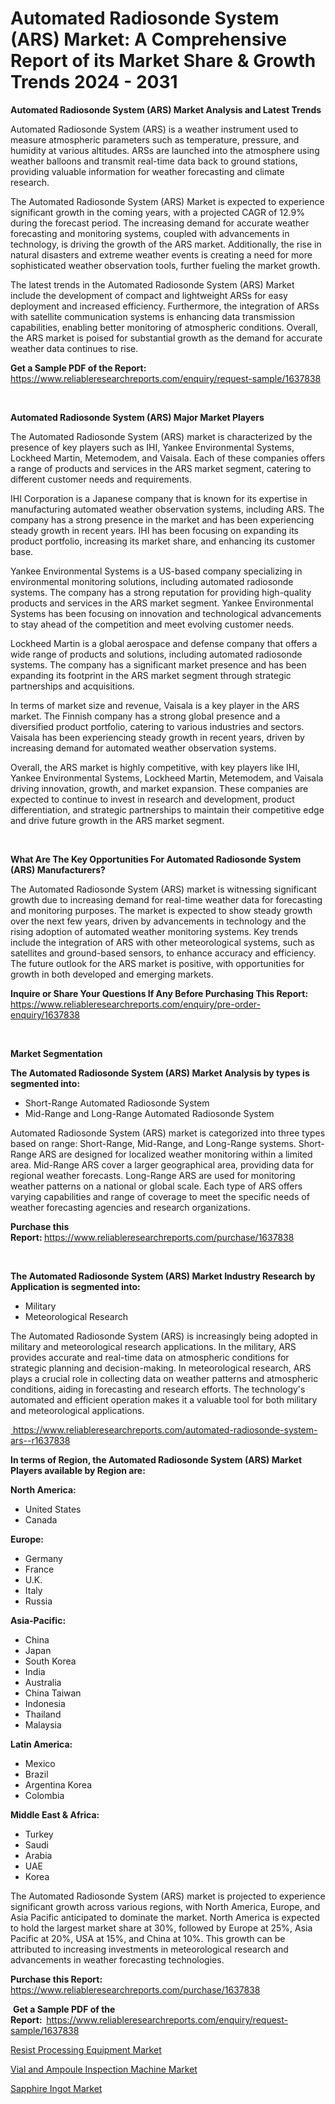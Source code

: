 <p><h1>Automated Radiosonde System (ARS) Market: A Comprehensive Report of its Market Share & Growth Trends 2024 - 2031</h1></p><p><strong>Automated Radiosonde System (ARS) Market Analysis and Latest Trends</strong></p>
<p><p>Automated Radiosonde System (ARS) is a weather instrument used to measure atmospheric parameters such as temperature, pressure, and humidity at various altitudes. ARSs are launched into the atmosphere using weather balloons and transmit real-time data back to ground stations, providing valuable information for weather forecasting and climate research.</p><p>The Automated Radiosonde System (ARS) Market is expected to experience significant growth in the coming years, with a projected CAGR of 12.9% during the forecast period. The increasing demand for accurate weather forecasting and monitoring systems, coupled with advancements in technology, is driving the growth of the ARS market. Additionally, the rise in natural disasters and extreme weather events is creating a need for more sophisticated weather observation tools, further fueling the market growth.</p><p>The latest trends in the Automated Radiosonde System (ARS) Market include the development of compact and lightweight ARSs for easy deployment and increased efficiency. Furthermore, the integration of ARSs with satellite communication systems is enhancing data transmission capabilities, enabling better monitoring of atmospheric conditions. Overall, the ARS market is poised for substantial growth as the demand for accurate weather data continues to rise.</p></p>
<p><strong>Get a Sample PDF of the Report:&nbsp;</strong> <a href="https://www.reliableresearchreports.com/enquiry/request-sample/1637838">https://www.reliableresearchreports.com/enquiry/request-sample/1637838</a></p>
<p>&nbsp;</p>
<p><strong>Automated Radiosonde System (ARS) Major Market Players</strong></p>
<p><p>The Automated Radiosonde System (ARS) market is characterized by the presence of key players such as IHI, Yankee Environmental Systems, Lockheed Martin, Metemodem, and Vaisala. Each of these companies offers a range of products and services in the ARS market segment, catering to different customer needs and requirements.</p><p>IHI Corporation is a Japanese company that is known for its expertise in manufacturing automated weather observation systems, including ARS. The company has a strong presence in the market and has been experiencing steady growth in recent years. IHI has been focusing on expanding its product portfolio, increasing its market share, and enhancing its customer base.</p><p>Yankee Environmental Systems is a US-based company specializing in environmental monitoring solutions, including automated radiosonde systems. The company has a strong reputation for providing high-quality products and services in the ARS market segment. Yankee Environmental Systems has been focusing on innovation and technological advancements to stay ahead of the competition and meet evolving customer needs.</p><p>Lockheed Martin is a global aerospace and defense company that offers a wide range of products and solutions, including automated radiosonde systems. The company has a significant market presence and has been expanding its footprint in the ARS market segment through strategic partnerships and acquisitions.</p><p>In terms of market size and revenue, Vaisala is a key player in the ARS market. The Finnish company has a strong global presence and a diversified product portfolio, catering to various industries and sectors. Vaisala has been experiencing steady growth in recent years, driven by increasing demand for automated weather observation systems.</p><p>Overall, the ARS market is highly competitive, with key players like IHI, Yankee Environmental Systems, Lockheed Martin, Metemodem, and Vaisala driving innovation, growth, and market expansion. These companies are expected to continue to invest in research and development, product differentiation, and strategic partnerships to maintain their competitive edge and drive future growth in the ARS market segment.</p></p>
<p>&nbsp;</p>
<p><strong>What Are The Key Opportunities For Automated Radiosonde System (ARS) Manufacturers?</strong></p>
<p><p>The Automated Radiosonde System (ARS) market is witnessing significant growth due to increasing demand for real-time weather data for forecasting and monitoring purposes. The market is expected to show steady growth over the next few years, driven by advancements in technology and the rising adoption of automated weather monitoring systems. Key trends include the integration of ARS with other meteorological systems, such as satellites and ground-based sensors, to enhance accuracy and efficiency. The future outlook for the ARS market is positive, with opportunities for growth in both developed and emerging markets.</p></p>
<p><strong>Inquire or Share Your Questions If Any Before Purchasing This Report:</strong> <a href="https://www.reliableresearchreports.com/enquiry/pre-order-enquiry/1637838">https://www.reliableresearchreports.com/enquiry/pre-order-enquiry/1637838</a></p>
<p>&nbsp;</p>
<p><strong>Market Segmentation</strong></p>
<p><strong>The Automated Radiosonde System (ARS) Market Analysis by types is segmented into:</strong></p>
<p><ul><li>Short-Range Automated Radiosonde System</li><li>Mid-Range and Long-Range Automated Radiosonde System</li></ul></p>
<p><p>Automated Radiosonde System (ARS) market is categorized into three types based on range: Short-Range, Mid-Range, and Long-Range systems. Short-Range ARS are designed for localized weather monitoring within a limited area. Mid-Range ARS cover a larger geographical area, providing data for regional weather forecasts. Long-Range ARS are used for monitoring weather patterns on a national or global scale. Each type of ARS offers varying capabilities and range of coverage to meet the specific needs of weather forecasting agencies and research organizations.</p></p>
<p><strong>Purchase this Report:&nbsp;</strong><a href="https://www.reliableresearchreports.com/purchase/1637838">https://www.reliableresearchreports.com/purchase/1637838</a></p>
<p>&nbsp;</p>
<p><strong>The Automated Radiosonde System (ARS) Market Industry Research by Application is segmented into:</strong></p>
<p><ul><li>Military</li><li>Meteorological Research</li></ul></p>
<p><p>The Automated Radiosonde System (ARS) is increasingly being adopted in military and meteorological research applications. In the military, ARS provides accurate and real-time data on atmospheric conditions for strategic planning and decision-making. In meteorological research, ARS plays a crucial role in collecting data on weather patterns and atmospheric conditions, aiding in forecasting and research efforts. The technology's automated and efficient operation makes it a valuable tool for both military and meteorological applications.</p></p>
<p><a href="https://www.reliableresearchreports.com/automated-radiosonde-system-ars--r1637838">&nbsp;https://www.reliableresearchreports.com/automated-radiosonde-system-ars--r1637838</a></p>
<p><strong>In terms of Region, the Automated Radiosonde System (ARS) Market Players available by Region are:</strong></p>
<p>
    <p> <strong> North America: </strong>
        <ul>
            <li>United States</li>
            <li>Canada</li>
        </ul>
        </p> 
    <p> <strong> Europe: </strong>
        <ul>
            <li>Germany</li>
            <li>France</li>
            <li>U.K.</li>
            <li>Italy</li>
            <li>Russia</li>
        </ul>
        </p> 
    <p> <strong> Asia-Pacific: </strong>
        <ul>
            <li>China</li>
            <li>Japan</li>
            <li>South Korea</li>
            <li>India</li>
            <li>Australia</li>
            <li>China Taiwan</li>
            <li>Indonesia</li>
            <li>Thailand</li>
            <li>Malaysia</li>
        </ul>
        </p> 
    <p> <strong> Latin America: </strong>
        <ul>
            <li>Mexico</li>
            <li>Brazil</li>
            <li>Argentina Korea</li>
            <li>Colombia</li>
        </ul>
        </p> 
    <p> <strong> Middle East & Africa: </strong>
        <ul>
            <li>Turkey</li>
            <li>Saudi</li>
            <li>Arabia</li>
            <li>UAE</li>
            <li>Korea</li>
        </ul>
    </p>
    </p>
<p><p>The Automated Radiosonde System (ARS) market is projected to experience significant growth across various regions, with North America, Europe, and Asia Pacific anticipated to dominate the market. North America is expected to hold the largest market share at 30%, followed by Europe at 25%, Asia Pacific at 20%, USA at 15%, and China at 10%. This growth can be attributed to increasing investments in meteorological research and advancements in weather forecasting technologies.</p></p>
<p><strong>Purchase this Report: </strong><a href="https://www.reliableresearchreports.com/purchase/1637838">https://www.reliableresearchreports.com/purchase/1637838</a></p>
<p>&nbsp;<strong>Get a Sample PDF of the Report:&nbsp;&nbsp;</strong><a href="https://www.reliableresearchreports.com/enquiry/request-sample/1637838">https://www.reliableresearchreports.com/enquiry/request-sample/1637838</a></p>
<p><strong></strong></p>
<p><p><a href="https://github.com/suaretopek9/Market-Research-Report-List-2/blob/main/resist-processing-equipment-market.md">Resist Processing Equipment Market</a></p><p><a href="https://github.com/moyahfrancoestellec51j635wcx/Market-Research-Report-List-2/blob/main/vial-and-ampoule-inspection-machine-market.md">Vial and Ampoule Inspection Machine Market</a></p><p><a href="https://issuu.com/reportprime-2/docs/sapphire-ingot-market-size-2030.pptx">Sapphire Ingot Market</a></p></p>